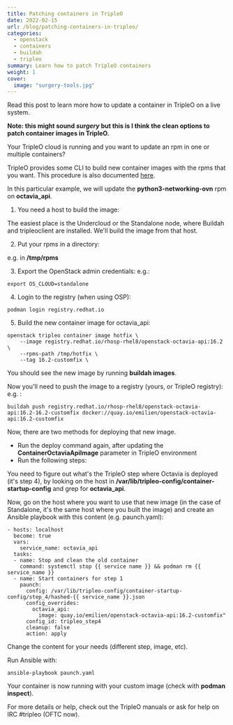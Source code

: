 ```yaml
---
title: Patching containers in TripleO
date: 2022-02-15
url: /blog/patching-containers-in-tripleo/
categories:
  - openstack
  - containers
  - buildah
  - tripleo
summary: Learn how to patch TripleO containers
weight: 1
cover:
  image: "surgery-tools.jpg"
---
```

Read this post to learn more how to update a container in TripleO on a live system.

<!--more-->

**Note: this might sound _surgery_ but this is I think the clean options to patch container images in TripleO.**

Your TripleO cloud is running and you want to update an rpm in one or multiple containers?

TripleO provides some CLI to build new container images with the rpms that you want. This procedure is also documented [here][1].

In this particular example, we will update the **python3-networking-ovn** rpm on **octavia_api**.

1. You need a host to build the image:

The easiest place is the Undercloud or the Standalone node, where Buildah and tripleoclient are installed. We'll build the image from that host.

2. Put your rpms in a directory:

e.g. in **/tmp/rpms**

3. Export the OpenStack admin credentials: e.g.:

```
export OS_CLOUD=standalone
```

4. Login to the registry (when using OSP):

```
podman login registry.redhat.io
```

5. Build the new container image for octavia_api:

```
openstack tripleo container image hotfix \
    --image registry.redhat.io/rhosp-rhel8/openstack-octavia-api:16.2 \
    --rpms-path /tmp/hotfix \
    --tag 16.2-customfix \
```
 

You should see the new image by running **buildah images**.

Now you'll need to push the image to a registry (yours, or TripleO registry): e.g. :

```
buildah push registry.redhat.io/rhosp-rhel8/openstack-octavia-api:16.2-16.2-customfix docker://quay.io/emilien/openstack-octavia-api:16.2-customfix
```

Now, there are two methods for deploying that new image.

  * Run the deploy command again, after updating the **ContainerOctaviaApiImage** parameter in TripleO environment
  * Run the following steps:

You need to figure out what's the TripleO step where Octavia is deployed (it's step 4), by looking on the host in **/var/lib/tripleo-config/container-startup-config** and grep for **octavia_api**.

Now, go on the host where you want to use that new image (in the case of Standalone, it's the same host where you built the image) and create an Ansible playbook with this content (e.g. paunch.yaml):

```
- hosts: localhost
  become: true
  vars:
    service_name: octavia_api
  tasks:
  - name: Stop and clean the old container
    command: systemctl stop {{ service name }} && podman rm {{ service_name }}
  - name: Start containers for step 1
    paunch:
      config: /var/lib/tripleo-config/container-startup-config/step_4/hashed-{{ service_name }}.json
      config_overrides:
        octavia_api:
          image: quay.io/emilien/openstack-octavia-api:16.2-customfix"
      config_id: tripleo_step4
      cleanup: false
      action: apply
```

Change the content for your needs (different step, image, etc).

Run Ansible with:

```
ansible-playbook paunch.yaml
```

Your container is now running with your custom image (check with **podman inspect**).

For more details or help, check out the TripleO manuals or ask for help on IRC #tripleo (OFTC now).

[1]: https://docs.openstack.org/project-deploy-guide/tripleo-docs/latest/deployment/container_image_prepare.html#building-hotfixed-containers
